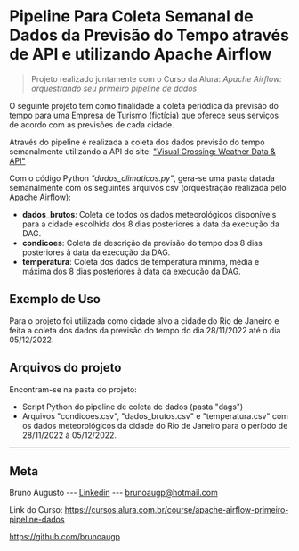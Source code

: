 # Pipeline Para Coleta Semanal de Dados da Previsão do Tempo através de API e utilizando Apache Airflow 

>Projeto realizado juntamente com o Curso da Alura:  _Apache Airflow: orquestrando seu primeiro pipeline de dados_

O seguinte projeto tem como finalidade a coleta periódica da previsão do tempo para uma Empresa de Turismo (fictícia) que oferece seus serviços de acordo com as previsões de cada cidade.

Através do pipeline é realizada a coleta dos dados previsão do tempo semanalmente utilizando a API do site: ["Visual Crossing: Weather Data & API"](
https://www.visualcrossing.com/resources/documentation/weather-api/timeline-weather-api/ "Link da documentação da API")


Com o código Python _"dados_climaticos.py"_, gera-se uma pasta datada semanalmente com os seguintes arquivos csv (orquestração realizada pelo Apache Airflow):

* **dados_brutos**: Coleta de todos os dados meteorológicos disponíveis para a cidade escolhida dos 8 dias posteriores à data da execução da DAG.
* **condicoes**: Coleta da descrição da previsão do tempo dos 8 dias posteriores à data da execução da DAG.
* **temperatura**: Coleta dos dados de temperatura mínima, média e máxima dos 8 dias posteriores à data da execução da DAG.


## Exemplo de Uso

Para o projeto foi utilizada como cidade alvo a cidade do Rio de Janeiro e feita a coleta dos dados da previsão do tempo do dia 28/11/2022 até o dia 05/12/2022.

## Arquivos do projeto

Encontram-se na pasta do projeto:
* Script Python do pipeline de coleta de dados (pasta "dags")
* Arquivos "condicoes.csv", "dados_brutos.csv" e "temperatura.csv" com os dados meteorológicos da cidade do Rio de Janeiro para o período de 28/11/2022 à 05/12/2022.


-----------------------------
## Meta

Bruno Augusto --- [Linkedin](https://www.linkedin.com/in/brunoaugp/) --- brunoaugp@hotmail.com

Link do Curso:  https://cursos.alura.com.br/course/apache-airflow-primeiro-pipeline-dados


<https://github.com/brunoaugp>


